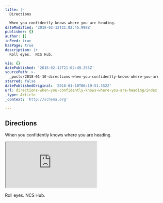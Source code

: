 ```yaml
---
title: |-
  Directions

  When you confidently knows where you are heading.
dateModified: '2018-02-12T21:02:45.998Z'
publisher: {}
author: []
inFeed: true
hasPage: true
description: |+
  Roll eyes.  NCS Hub. 

via: {}
datePublished: '2018-02-12T21:02:49.255Z'
sourcePath: >-
  _posts/2018-01-10-directions-when-you-confidently-knows-where-you-are-heading.md
starred: false
datePublishedOriginal: '2018-01-10T06:19:51.552Z'
url: directions-when-you-confidently-knows-where-you-are-heading/index.html
_type: Article
_context: 'http://schema.org'

---
```

## Directions
When you confidently knows where you are heading.

<iframe src="https://the-grid.github.io/ed-location/?latitude=1.381906&amp;longitude=103.844817&amp;zoom=16&amp;address=Yio%20Chu%20Kang%20MRT%20Station%2C%20No.%203000%20Ang%20Mo%20Kio%20Avenue%208%2C%20Singapore%2C%20Central%20Singapore%2056%2C%20Singapore" style=""></iframe>

Roll eyes. NCS Hub.